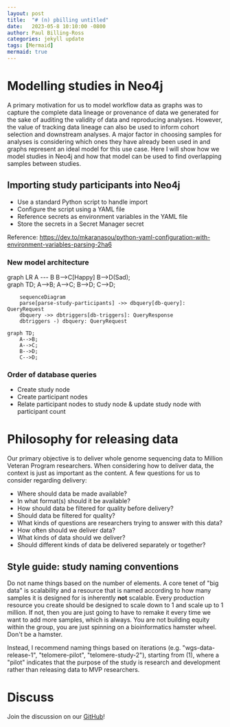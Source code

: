```yaml
---
layout: post
title:  "# (n) pbilling untitled"
date:   2023-05-8 10:10:00 -0800
author: Paul Billing-Ross 
categories: jekyll update
tags: [Mermaid]
mermaid: true
---
```


# Modelling studies in Neo4j

A primary motivation for us to model workflow data as graphs was to capture the complete data lineage or provenance of data we generated for the sake of auditing the validity of data and reproducing analyses. However, the value of tracking data lineage can also be used to inform cohort selection and downstream analyses. A major factor in choosing samples for analyses is considering which ones they have already been used in and graphs represent an ideal model for this use case. Here I will show how we model studies in Neo4j and how that model can be used to find overlapping samples between studies.

## Importing study participants into Neo4j

- Use a standard Python script to handle import
- Configure the script using a YAML file
- Reference secrets as environment variables in the YAML file
- Store the secrets in a Secret Manager secret

Reference: https://dev.to/mkaranasou/python-yaml-configuration-with-environment-variables-parsing-2ha6

### New model architecture

<div class="mermaid">
graph LR
    A --- B
    B-->C[Happy]
    B-->D(Sad);
</div>

<div class="mermaid">
graph TD;
    A-->B;
    A-->C;
    B-->D;
    C-->D;
</div>

```{mermaid}
    sequenceDiagram
    parse[parse-study-participants] ->> dbquery[db-query]: QueryRequest
    dbquery ->> dbtriggers[db-triggers]: QueryResponse
    dbtriggers -) dbquery: QueryRequest
```

```mermaid
graph TD;
    A-->B;
    A-->C;
    B-->D;
    C-->D;
```

### Order of database queries

- Create study node
- Create participant nodes
- Relate participant nodes to study node & update study node with participant count

# Philosophy for releasing data

Our primary objective is to deliver whole genome sequencing data to Million Veteran Program researchers. When considering how to deliver data, the context is just as important as the content. A few questions for us to consider regarding delivery:

- Where should data be made available?
- In what format(s) should it be available?
- How should data be filtered for quality before delivery?
- Should data be filtered for quality?
- What kinds of questions are researchers trying to answer with this data?
- How often should we deliver data?
- What kinds of data should we deliver?
- Should different kinds of data be delivered separately or together?

## Style guide: study naming conventions

Do not name things based on the number of elements. A core tenet of "big data" is scalability and a resource that is named according to how many samples it is designed for is inherently **not** scalable. Every production resource you create should be designed to scale down to 1 and scale up to 1 million. If not, then you are just going to have to remake it every time we want to add more samples, which is always. You are not building equity within the group, you are just spinning on a bioinformatics hamster wheel. Don't be a hamster.

Instead, I recommend naming things based on iterations (e.g. "wgs-data-release-1", "telomere-pilot", "telomere-study-2"), starting from (1), where a "pilot" indicates that the purpose of the study is research and development rather than releasing data to MVP researchers.

# Discuss
Join the discussion on our <ins>[GitHub](https://github.com/orgs/va-big-data-genomics/discussions/18)</ins>!
